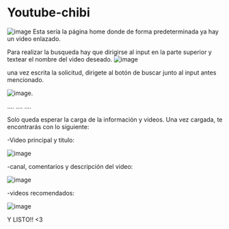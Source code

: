# Youtube-chibi

![image](https://github.com/Jean0405/Youtube-1/assets/95113917/dc696320-2c14-4753-b47a-d950c46ed086)
Esta sería la página home donde de forma predeterminada ya hay un video enlazado.

Para realizar la busqueda hay que dirigirse al input en la parte superior y textear el nombre del video deseado.
![image](https://github.com/Jean0405/Youtube-1/assets/95113917/e31a0ead-135c-4fbb-a596-6dde2270ed28)

una vez escrita la solicitud, dirigete al botón de buscar junto al input antes mencionado.

![image](https://github.com/Jean0405/Youtube-1/assets/95113917/89255a00-6068-4c5d-89af-29bfd2d1fb5c).

....
....
....


Solo queda esperar la carga de la información y videos.
Una vez cargada, te encontrarás con lo siguiente:

-Video principal y titulo:

![image](https://github.com/Jean0405/Youtube-1/assets/95113917/af4baedb-718b-419a-a3ea-e3217b96b85a)

-canal, comentarios y descripción del video:

![image](https://github.com/Jean0405/Youtube-1/assets/95113917/0f2e4f8a-d652-4f65-a204-c894c1d04460)

-videos recomendados: 

![image](https://github.com/Jean0405/Youtube-1/assets/95113917/43763224-c9f1-4d8d-a5a6-45ac8cb6b78e)

Y LISTO!! <3

